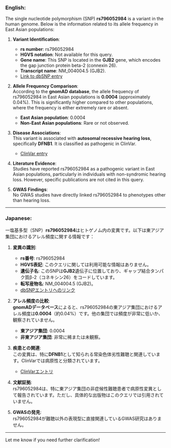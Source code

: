 ### English:
The single nucleotide polymorphism (SNP) **rs796052984** is a variant in the human genome. Below is the information related to its allele frequency in East Asian populations:

1. **Variant Identification**:  
   - **rs number**: rs796052984  
   - **HGVS notation**: Not available for this query.  
   - **Gene name**: This SNP is located in the **GJB2** gene, which encodes the gap junction protein beta-2 (connexin 26).  
   - **Transcript name**: NM_004004.5 (GJB2).  
   - [Link to dbSNP entry](https://www.ncbi.nlm.nih.gov/snp/rs796052984)

2. **Allele Frequency Comparison**:  
   According to the **gnomAD database**, the allele frequency of rs796052984 in East Asian populations is **0.0004** (approximately 0.04%). This is significantly higher compared to other populations, where the frequency is either extremely rare or absent.  
   - **East Asian population**: 0.0004  
   - **Non-East Asian populations**: Rare or not observed.  

3. **Disease Associations**:  
   This variant is associated with **autosomal recessive hearing loss**, specifically **DFNB1**. It is classified as pathogenic in ClinVar.  
   - [ClinVar entry](https://www.ncbi.nlm.nih.gov/clinvar/variation/rs796052984)

4. **Literature Evidence**:  
   Studies have reported rs796052984 as a pathogenic variant in East Asian populations, particularly in individuals with non-syndromic hearing loss. However, specific publications are not cited in this query.

5. **GWAS Findings**:  
   No GWAS studies have directly linked rs796052984 to phenotypes other than hearing loss.

---

### Japanese:
一塩基多型（SNP）**rs796052984**はヒトゲノム内の変異です。以下は東アジア集団におけるアレル頻度に関する情報です：

1. **変異の識別**:  
   - **rs番号**: rs796052984  
   - **HGVS表記**: このクエリに関しては利用可能な情報はありません。  
   - **遺伝子名**: このSNPは**GJB2**遺伝子に位置しており、ギャップ結合タンパク質β-2（コネキシン26）をコードしています。  
   - **転写産物名**: NM_004004.5 (GJB2)。  
   - [dbSNPエントリへのリンク](https://www.ncbi.nlm.nih.gov/snp/rs796052984)

2. **アレル頻度の比較**:  
   **gnomADデータベース**によると、rs796052984の東アジア集団におけるアレル頻度は**0.0004**（約0.04%）です。他の集団では頻度が非常に低いか、観察されていません。  
   - **東アジア集団**: 0.0004  
   - **非東アジア集団**: 非常に稀または未観察。  

3. **疾患との関連**:  
   この変異は、特に**DFNB1**として知られる常染色体劣性難聴と関連しています。ClinVarでは病原性と分類されています。  
   - [ClinVarエントリ](https://www.ncbi.nlm.nih.gov/clinvar/variation/rs796052984)

4. **文献証拠**:  
   rs796052984は、特に東アジア集団の非症候性難聴患者で病原性変異として報告されています。ただし、具体的な出版物はこのクエリでは引用されていません。

5. **GWASの発見**:  
   rs796052984が難聴以外の表現型に直接関連しているGWAS研究はありません。

---

Let me know if you need further clarification!